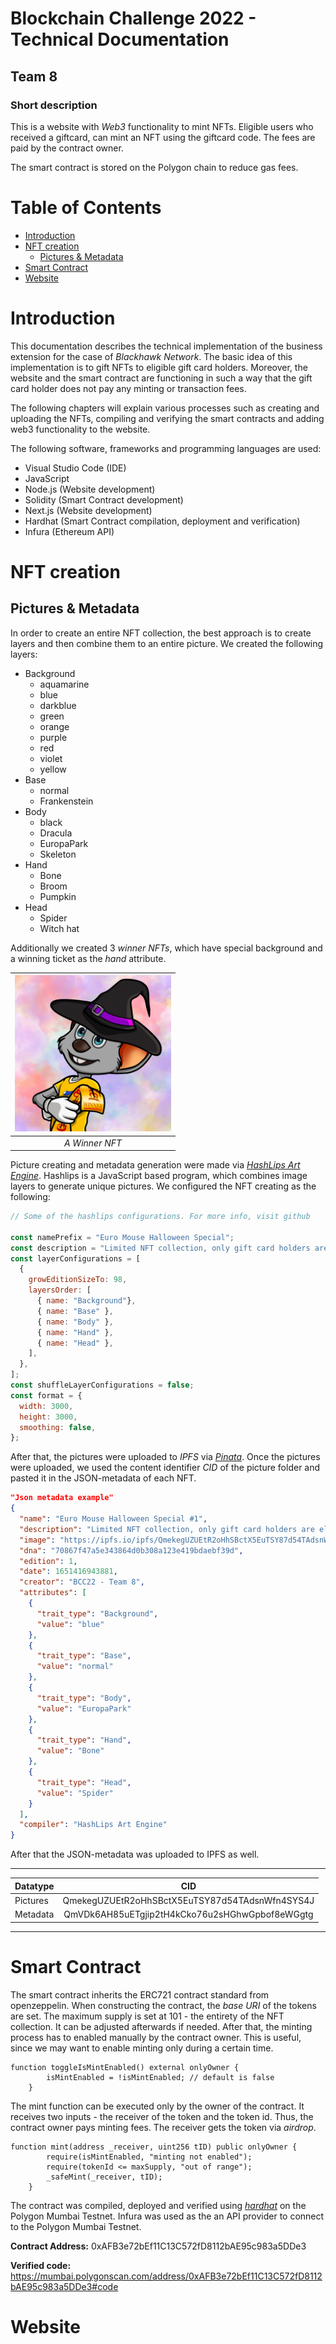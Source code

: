 <!-- omit in toc -->
# Blockchain Challenge 2022 - Technical Documentation
<!-- omit in toc -->
## Team 8
<!-- omit in toc -->
### Short description

This is a website with *Web3* functionality to mint NFTs.
Eligible users who received a giftcard, can mint an NFT using the giftcard code.
The fees are paid by the contract owner.

The smart contract is stored on the Polygon chain to reduce gas fees.
<!-- omit in toc -->
# Table of Contents

- [Introduction](#introduction)
- [NFT creation](#nft-creation)
  - [Pictures & Metadata](#pictures--metadata)
- [Smart Contract](#smart-contract)
- [Website](#website)

# Introduction

This documentation describes the technical implementation of the business extension for the case of *Blackhawk Network*. The basic idea of this implementation is to gift NFTs to eligible gift card holders. Moreover, the website and the smart contract are functioning in such a way that the gift card holder does not pay any minting or transaction fees.

The following chapters will explain various processes such as creating and uploading the NFTs, compiling and verifying the smart contracts and adding web3 functionality to the website.

The following software, frameworks and programming languages are used:

- Visual Studio Code (IDE)
- JavaScript
- Node.js (Website development)
- Solidity (Smart Contract development)
- Next.js (Website development)
- Hardhat (Smart Contract compilation, deployment and verification)
- Infura (Ethereum API)

# NFT creation

## Pictures & Metadata

In order to create an entire NFT collection, the best approach is to create layers and then combine them to an entire picture. We created the following layers:

- Background
  - aquamarine
  - blue
  - darkblue
  - green
  - orange
  - purple
  - red
  - violet
  - yellow
- Base
  - normal
  - Frankenstein
- Body
  - black
  - Dracula
  - EuropaPark
  - Skeleton
- Hand
  - Bone
  - Broom
  - Pumpkin
- Head
  - Spider
  - Witch hat

Additionally we created 3 *winner NFTs*, which have special background and a winning ticket as the *hand* attribute.

| <img src= "public/99.png" width="250px"/> |
|:--:|
| *A Winner NFT* |

Picture creating and metadata generation were made via [*HashLips Art Engine*](https://github.com/HashLips/hashlips_art_engine). Hashlips is a JavaScript based program, which combines image layers to generate unique pictures. We configured the NFT creating as the following:

```javascript
// Some of the hashlips configurations. For more info, visit github

const namePrefix = "Euro Mouse Halloween Special";
const description = "Limited NFT collection, only gift card holders are eligible";
const layerConfigurations = [
  {
    growEditionSizeTo: 98,
    layersOrder: [
      { name: "Background"},
      { name: "Base" },
      { name: "Body" },
      { name: "Hand" },
      { name: "Head" },
    ],
  },
];
const shuffleLayerConfigurations = false;
const format = {
  width: 3000,
  height: 3000,
  smoothing: false,
};
```

 After that, the pictures were uploaded to *IPFS* via [*Pinata*](https://pinata.cloud). Once the pictures were uploaded, we used the content identifier *CID* of the picture folder and pasted it in the JSON-metadata of each NFT.

```json
"Json metadata example"
{
  "name": "Euro Mouse Halloween Special #1",
  "description": "Limited NFT collection, only gift card holders are eligible",
  "image": "https://ipfs.io/ipfs/QmekegUZUEtR2oHhSBctX5EuTSY87d54TAdsnWfn4SYS4J/1.png",
  "dna": "70867f47a5e343864d0b308a123e419bdaebf39d",
  "edition": 1,
  "date": 1651416943881,
  "creator": "BCC22 - Team 8",
  "attributes": [
    {
      "trait_type": "Background",
      "value": "blue"
    },
    {
      "trait_type": "Base",
      "value": "normal"
    },
    {
      "trait_type": "Body",
      "value": "EuropaPark"
    },
    {
      "trait_type": "Hand",
      "value": "Bone"
    },
    {
      "trait_type": "Head",
      "value": "Spider"
    }
  ],
  "compiler": "HashLips Art Engine"
}
```

After that the JSON-metadata was uploaded to IPFS as well.  
___  

| **Datatype**   | **CID**                                          |
| -------------- |:------------------------------------------------:|
| Pictures       | QmekegUZUEtR2oHhSBctX5EuTSY87d54TAdsnWfn4SYS4J   |
| Metadata       | QmVDk6AH85uETgjip2tH4kCko76u2sHGhwGpbof8eWGgtg   |  

___
# Smart Contract

The smart contract inherits the ERC721 contract standard from openzeppelin. When constructing the contract, the *base URI* of the tokens are set. The maximum supply is set at 101 - the entirety of the NFT collection. It can be adjusted afterwards if needed. After that, the minting process has to enabled manually by the contract owner. This is useful, since we may want to enable minting only during a certain time.
```solidity
function toggleIsMintEnabled() external onlyOwner {
        isMintEnabled = !isMintEnabled; // default is false
    }
```
The mint function can be executed only by the owner of the contract. It receives two inputs - the receiver of the token and the token id. Thus, the contract owner pays minting fees. The receiver gets the token via *airdrop*.

```solidity
function mint(address _receiver, uint256 tID) public onlyOwner {
        require(isMintEnabled, "minting not enabled");
        require(tokenId <= maxSupply, "out of range");
        _safeMint(_receiver, tID);
    }
```
The contract was compiled, deployed and verified using [*hardhat*](https://hardhat.org/) on the Polygon Mumbai Testnet. Infura was used as the an API provider to connect to the Polygon Mumbai Testnet.

**Contract Address:**  0xAFB3e72bEf11C13C572fD8112bAE95c983a5DDe3  

**Verified code:** https://mumbai.polygonscan.com/address/0xAFB3e72bEf11C13C572fD8112bAE95c983a5DDe3#code  

# Website


